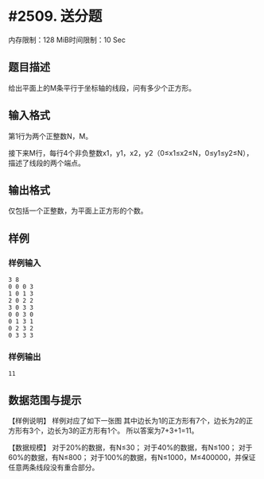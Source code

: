 # #2509. 送分题

内存限制：128 MiB时间限制：10 Sec

## 题目描述

给出平面上的M条平行于坐标轴的线段，问有多少个正方形。

 

## 输入格式

第1行为两个正整数N，M。

接下来M行，每行4个非负整数x1，y1，x2，y2（0&le;x1&le;x2&le;N，0&le;y1&le;y2&le;N），描述了线段的两个端点。

 

## 输出格式

仅包括一个正整数，为平面上正方形的个数。

 

## 样例

### 样例输入

    
    3 8
    0 0 0 3
    1 0 1 3
    2 0 2 2
    3 0 3 3
    0 0 3 0
    0 1 3 1
    0 2 3 2
    0 3 3 3
     
    
    

### 样例输出

    
    11
     
    
    

## 数据范围与提示

【样例说明】
样例对应了如下一张图
其中边长为1的正方形有7个，边长为2的正方形有3个，边长为3的正方形有1个。
所以答案为7+3+1=11。
 
【数据规模】
对于20%的数据，有N&le;30；
对于40%的数据，有N&le;100；
对于60%的数据，有N&le;800； 
对于100%的数据，有N&le;1000，M&le;400000，并保证任意两条线段没有重合部分。
